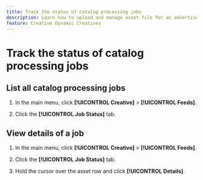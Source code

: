 ```yaml
---
title: Track the status of catalog processing jobs
description: Learn how to upload and manage asset file for an advertiser.
feature: Creative Dynamic Creatives
---
```

# Track the status of catalog processing jobs

## List all catalog processing jobs

1. In the main menu, click **[!UICONTROL Creative]** > **[!UICONTROL Feeds]**.

1. Click the **[!UICONTROL Job Status]** tab.

## View details of a job

1. In the main menu, click **[!UICONTROL Creative]** > **[!UICONTROL Feeds]**.

1. Click the **[!UICONTROL Job Status]** tab.

1. Hold the cursor over the asset row and click **[!UICONTROL Details]**.

<!-- What is this?

1. (Optional) To download XXXXX, click **[!UICONTROL Download MUP]**.

   The file is downloaded according to your browser's normal procedure.

-->
